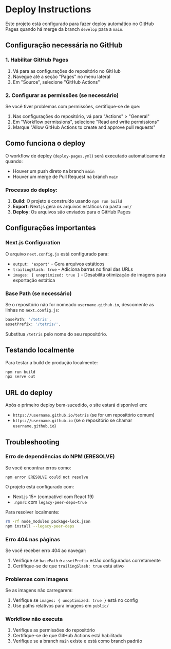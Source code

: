 # Deploy Instructions

Este projeto está configurado para fazer deploy automático no GitHub Pages quando há merge da branch `develop` para a `main`.

## Configuração necessária no GitHub

### 1. Habilitar GitHub Pages

1. Vá para as configurações do repositório no GitHub
2. Navegue até a seção "Pages" no menu lateral
3. Em "Source", selecione "GitHub Actions"

### 2. Configurar as permissões (se necessário)

Se você tiver problemas com permissões, certifique-se de que:

1. Nas configurações do repositório, vá para "Actions" > "General"
2. Em "Workflow permissions", selecione "Read and write permissions"
3. Marque "Allow GitHub Actions to create and approve pull requests"

## Como funciona o deploy

O workflow de deploy (`deploy-pages.yml`) será executado automaticamente quando:

- Houver um push direto na branch `main`
- Houver um merge de Pull Request na branch `main`

### Processo do deploy:

1. **Build**: O projeto é construído usando `npm run build`
2. **Export**: Next.js gera os arquivos estáticos na pasta `out/`
3. **Deploy**: Os arquivos são enviados para o GitHub Pages

## Configurações importantes

### Next.js Configuration

O arquivo `next.config.js` está configurado para:

- `output: 'export'` - Gera arquivos estáticos
- `trailingSlash: true` - Adiciona barras no final das URLs
- `images: { unoptimized: true }` - Desabilita otimização de imagens para exportação estática

### Base Path (se necessário)

Se o repositório não for nomeado `username.github.io`, descomente as linhas no `next.config.js`:

```javascript
basePath: '/tetris',
assetPrefix: '/tetris/',
```

Substitua `/tetris` pelo nome do seu repositório.

## Testando localmente

Para testar a build de produção localmente:

```bash
npm run build
npx serve out
```

## URL do deploy

Após o primeiro deploy bem-sucedido, o site estará disponível em:

- `https://username.github.io/tetris` (se for um repositório comum)
- `https://username.github.io` (se o repositório se chamar `username.github.io`)

## Troubleshooting

### Erro de dependências do NPM (ERESOLVE)

Se você encontrar erros como:

```
npm error ERESOLVE could not resolve
```

O projeto está configurado com:

- Next.js 15+ (compatível com React 19)
- `.npmrc` com `legacy-peer-deps=true`

Para resolver localmente:

```bash
rm -rf node_modules package-lock.json
npm install --legacy-peer-deps
```

### Erro 404 nas páginas

Se você receber erro 404 ao navegar:

1. Verifique se `basePath` e `assetPrefix` estão configurados corretamente
2. Certifique-se de que `trailingSlash: true` está ativo

### Problemas com imagens

Se as imagens não carregarem:

1. Verifique se `images: { unoptimized: true }` está no config
2. Use paths relativos para imagens em `public/`

### Workflow não executa

1. Verifique as permissões do repositório
2. Certifique-se de que GitHub Actions está habilitado
3. Verifique se a branch `main` existe e está como branch padrão
